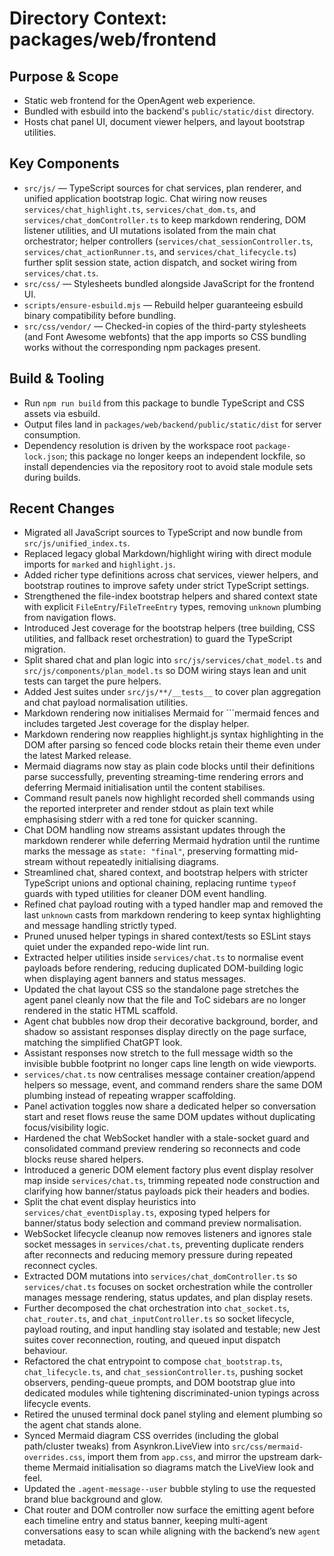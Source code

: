# Directory Context: packages/web/frontend

## Purpose & Scope

- Static web frontend for the OpenAgent web experience.
- Bundled with esbuild into the backend's `public/static/dist` directory.
- Hosts chat panel UI, document viewer helpers, and layout bootstrap utilities.

## Key Components

- `src/js/` — TypeScript sources for chat services, plan renderer, and unified application bootstrap logic. Chat wiring now reuses `services/chat_highlight.ts`, `services/chat_dom.ts`, and `services/chat_domController.ts` to keep markdown rendering, DOM listener utilities, and UI mutations isolated from the main chat orchestrator; helper controllers (`services/chat_sessionController.ts`, `services/chat_actionRunner.ts`, and `services/chat_lifecycle.ts`) further split session state, action dispatch, and socket wiring from `services/chat.ts`.
- `src/css/` — Stylesheets bundled alongside JavaScript for the frontend UI.
- `scripts/ensure-esbuild.mjs` — Rebuild helper guaranteeing esbuild binary compatibility before bundling.
- `src/css/vendor/` — Checked-in copies of the third-party stylesheets (and Font Awesome webfonts) that the app imports so CSS bundling works without the corresponding npm packages present.

## Build & Tooling

- Run `npm run build` from this package to bundle TypeScript and CSS assets via esbuild.
- Output files land in `packages/web/backend/public/static/dist` for server consumption.
- Dependency resolution is driven by the workspace root `package-lock.json`; this package no longer keeps an independent lockfile,
  so install dependencies via the repository root to avoid stale module sets during builds.

## Recent Changes

- Migrated all JavaScript sources to TypeScript and now bundle from `src/js/unified_index.ts`.
- Replaced legacy global Markdown/highlight wiring with direct module imports for `marked` and `highlight.js`.
- Added richer type definitions across chat services, viewer helpers, and bootstrap routines to improve safety under strict TypeScript settings.
- Strengthened the file-index bootstrap helpers and shared context state with explicit `FileEntry`/`FileTreeEntry` types, removing `unknown` plumbing from navigation flows.
- Introduced Jest coverage for the bootstrap helpers (tree building, CSS utilities, and fallback reset orchestration) to guard the TypeScript migration.
- Split shared chat and plan logic into `src/js/services/chat_model.ts` and `src/js/components/plan_model.ts` so DOM wiring stays lean and unit tests can target the pure helpers.
- Added Jest suites under `src/js/**/__tests__` to cover plan aggregation and chat payload normalisation utilities.
- Markdown rendering now initialises Mermaid for ```mermaid fences and includes targeted Jest coverage for the display helper.
- Markdown rendering now reapplies highlight.js syntax highlighting in the DOM after parsing so fenced code blocks retain their
  theme even under the latest Marked release.
- Mermaid diagrams now stay as plain code blocks until their definitions parse successfully, preventing streaming-time rendering errors and deferring Mermaid initialisation until the content stabilises.
- Command result panels now highlight recorded shell commands using the reported interpreter and render stdout as plain text while emphasising stderr with a red tone for quicker scanning.
- Chat DOM handling now streams assistant updates through the markdown renderer while deferring Mermaid hydration until the runtime marks the message as `state: "final"`, preserving formatting mid-stream without repeatedly initialising diagrams.
- Streamlined chat, shared context, and bootstrap helpers with stricter TypeScript unions and optional chaining, replacing runtime `typeof` guards with typed utilities for cleaner DOM event handling.
- Refined chat payload routing with a typed handler map and removed the last `unknown` casts from markdown rendering to keep syntax highlighting and message handling strictly typed.
- Pruned unused helper typings in shared context/tests so ESLint stays quiet under the expanded repo-wide lint run.
- Extracted helper utilities inside `services/chat.ts` to normalise event payloads before rendering, reducing duplicated DOM-building logic when displaying agent banners and status messages.
- Updated the chat layout CSS so the standalone page stretches the agent panel cleanly now that the file and ToC sidebars are no longer rendered in the static HTML scaffold.
- Agent chat bubbles now drop their decorative background, border, and shadow so assistant responses display directly on the page surface, matching the simplified ChatGPT look.
- Assistant responses now stretch to the full message width so the invisible bubble footprint no longer caps line length on wide viewports.
- `services/chat.ts` now centralises message container creation/append helpers so message, event, and command renders share the same DOM plumbing instead of repeating wrapper scaffolding.
- Panel activation toggles now share a dedicated helper so conversation start and reset flows reuse the same DOM updates without duplicating focus/visibility logic.
- Hardened the chat WebSocket handler with a stale-socket guard and consolidated command preview rendering so reconnects and code blocks reuse shared helpers.
- Introduced a generic DOM element factory plus event display resolver map inside `services/chat.ts`, trimming repeated node construction and clarifying how banner/status payloads pick their headers and bodies.
- Split the chat event display heuristics into `services/chat_eventDisplay.ts`, exposing typed helpers for banner/status body selection and command preview normalisation.
- WebSocket lifecycle cleanup now removes listeners and ignores stale socket messages in `services/chat.ts`, preventing duplicate renders after reconnects and reducing memory pressure during repeated reconnect cycles.
- Extracted DOM mutations into `services/chat_domController.ts` so `services/chat.ts` focuses on socket orchestration while the controller manages message rendering, status updates, and plan display resets.
- Further decomposed the chat orchestration into `chat_socket.ts`, `chat_router.ts`, and `chat_inputController.ts` so socket lifecycle, payload routing, and input handling stay isolated and testable; new Jest suites cover reconnection, routing, and queued input dispatch behaviour.
- Refactored the chat entrypoint to compose `chat_bootstrap.ts`, `chat_lifecycle.ts`, and `chat_sessionController.ts`, pushing socket observers, pending-queue prompts, and DOM bootstrap glue into dedicated modules while tightening discriminated-union typings across lifecycle events.
- Retired the unused terminal dock panel styling and element plumbing so the agent chat stands alone.
- Synced Mermaid diagram CSS overrides (including the global path/cluster tweaks) from Asynkron.LiveView into `src/css/mermaid-overrides.css`, import them from `app.css`, and mirror the upstream dark-theme Mermaid initialisation so diagrams match the LiveView look and feel.
- Updated the `.agent-message--user` bubble styling to use the requested brand blue background and glow.
- Chat router and DOM controller now surface the emitting agent before each timeline entry and status banner, keeping multi-agent conversations easy to scan while aligning with the backend’s new `agent` metadata.
